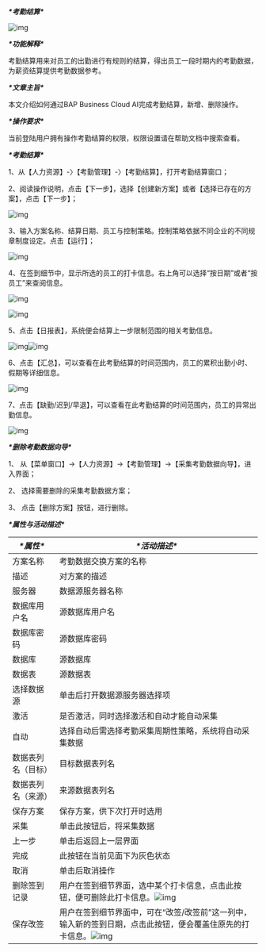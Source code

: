 ***\*考勤结算\****

![img](图片/标题.png) 

***\*功能解释\****

考勤结算用来对员工的出勤进行有规则的结算，得出员工一段时期内的考勤数据，为薪资结算提供考勤数据参考。

***\*文章主旨\****

本文介绍如何通过BAP Business Cloud AI完成考勤结算，新增、删除操作。

***\*操作要求\****

当前登陆用户拥有操作考勤结算的权限，权限设置请在帮助文档中搜索查看。

***\*考勤结算\****

1、从【人力资源】-〉【考勤管理】-〉【考勤结算】，打开考勤结算窗口；

2、阅读操作说明，点击【下一步】，选择【创建新方案】或者【选择已存在的方案】，点击【下一步】；

![img](图片/考勤结算1.png) 

3、输入方案名称、结算日期、员工与控制策略。控制策略依据不同企业的不同规章制度设定。点击【运行】；

![img](图片/考勤结算2.png) 

4、在签到细节中，显示所选的员工的打卡信息。右上角可以选择“按日期”或者“按员工”来查阅信息。

![img](图片/考勤结算3.png) 

![img](图片/考勤结算4.png) 

 

5、点击【日报表】，系统便会结算上一步限制范围的相关考勤信息。

 

![img](图片/考勤结算5.png)![img](图片/考勤结算6.png) 

6、点击【汇总】，可以查看在此考勤结算的时间范围内，员工的累积出勤小时、假期等详细信息。

![img](图片/考勤结算7.png) 

7、点击【缺勤/迟到/早退】，可以查看在此考勤结算的时间范围内，员工的异常出勤信息。

![img](图片/考勤结算8.png) 

***\*删除考勤数据向导\****

1、 从【菜单窗口】->【人力资源】->【考勤管理】->【采集考勤数据向导】，进入界面；

2、 选择需要删除的采集考勤数据方案；

3、 点击【删除方案】按钮，进行删除。

***\*属性与活动描述\****

| ***\*属性\****     | ***\*活动描述\****                                           |
| ------------------ | ------------------------------------------------------------ |
| 方案名称           | 考勤数据交换方案的名称                                       |
| 描述               | 对方案的描述                                                 |
| 服务器             | 数据源服务器名称                                             |
| 数据库用户名       | 源数据库用户名                                               |
| 数据库密码         | 源数据库密码                                                 |
| 数据库             | 源数据库                                                     |
| 数据表             | 源数据表                                                     |
| 选择数据源         | 单击后打开数据源服务器选择项                                 |
| 激活               | 是否激活，同时选择激活和自动才能自动采集                     |
| 自动               | 选择自动后需选择考勤采集周期性策略，系统将自动采集数据       |
| 数据表列名（目标） | 目标数据表列名                                               |
| 数据表列名（来源） | 来源数据表列名                                               |
| 保存方案           | 保存方案，供下次打开时选用                                   |
| 采集               | 单击此按钮后，将采集数据                                     |
| 上一步             | 单击后返回上一层界面                                         |
| 完成               | 此按钮在当前见面下为灰色状态                                 |
| 取消               | 单击后取消操作                                               |
| 删除签到记录       | 用户在签到细节界面，选中某个打卡信息，点击此按钮，便可删除此打卡信息。![img](图片/考勤结算9.png) |
| 保存改签           | 用户在签到细节界面中，可在“改签/改签前”这一列中，输入新的签到日期，点击此按钮，便会覆盖住原先的打卡信息。![img](图片/考勤结算10.png) |

 